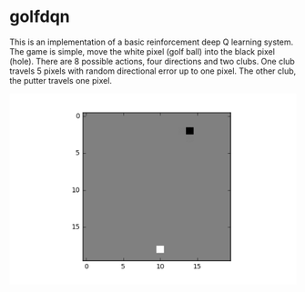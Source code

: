 # golfdqn
This is an implementation of a basic reinforcement deep Q learning system. The game is simple, move the white pixel (golf ball) into the black pixel (hole). There are 8 possible actions, four directions and two clubs. One club travels 5 pixels with random directional error up to one pixel. The other club, the putter travels one pixel.

![alt text](https://raw.githubusercontent.com/deanjohnr/golfdqn/master/output_HTLsHF.gif "Game GIF")
